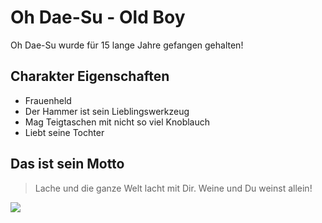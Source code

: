 ﻿# Oh Dae-Su - Old Boy
Oh Dae-Su wurde für 15 lange Jahre gefangen gehalten!
## Charakter Eigenschaften
* Frauenheld
* Der Hammer ist sein Lieblingswerkzeug
* Mag Teigtaschen mit nicht so viel Knoblauch
* Liebt seine Tochter
## Das ist sein Motto
> Lache und die ganze Welt lacht mit Dir. Weine und Du weinst allein!
<img src="https://images-na.ssl-images-amazon.com/images/I/513RI616d%2BL.jpg"/>